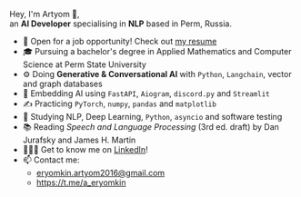 Hey, I'm Artyom 👋,  
an **AI Developer** specialising in **NLP** based in Perm, Russia.

- 💼 Open for a job opportunity! Check out [my resume](https://drive.google.com/file/d/129LsOxzuLFBpQAXZQd5-lCRfgQWqHRMl/view?usp=sharing)
- 🎓 Pursuing a bachelor's degree in Applied Mathematics and Computer Science at Perm State University
- ⚙️ Doing **Generative & Conversational AI** with `Python`, `Langchain`, vector and graph databases
- 👾 Embedding AI using `FastAPI`, `Aiogram`, `discord.py` and `Streamlit` 
- ✍️ Practicing `PyTorch`, `numpy`, `pandas` and `matplotlib`
- 🌱 Studying NLP, Deep Learning, `Python`, `asyncio` and software testing
- 📚 Reading *Speech and Language Processing* (3rd ed. draft) by Dan Jurafsky and James H. Martin 
- 🙍🏼‍♂️ Get to know me on [LinkedIn](https://www.linkedin.com/in/artyom-eryomkin/?locale=en_US)!
- 📫 Contact me:
  - eryomkin.artyom2016@gmail.com
  - https://t.me/a_eryomkin
